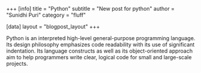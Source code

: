 +++
[info]
title = "Python"
subtitle = "New post for python"
author = "Sunidhi Puri"
category = "fluff"

[data]
layout = "blogpost_layout"
+++

Python is an interpreted high-level general-purpose programming language. Its design philosophy emphasizes code readability with its use of significant indentation. Its language constructs as well as its object-oriented approach aim to help programmers write clear, logical code for small and large-scale projects.